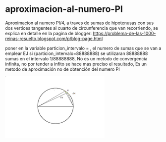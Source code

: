 # aproximacion-al-numero-PI
Aproximacion al numero PI/4, a traves de sumas de hipotenusas con sus dos vertices tangentes al cuarto de circunferencia que van recorriendo, se explica en detalle en la pagina de blogger: https://problema-de-las-1000-reinas-resuelto.blogspot.com/p/blog-page.html

poner en la variable particion_intervalo = , el numero de sumas que se van a emplear EJ si (particion_intervalo=88888888) 
se utilizaran 88888888 sumas en el intervalo 1/88888888,
No es un metodo de convergencia infinita, no por tender a infito se hace mas preciso el resultado,
Es un metodo de aproximación no de obtención del numero PI



![Alt text](https://github.com/carlfei/aproximacion-al-numero-PI/blob/master/12.png "")

